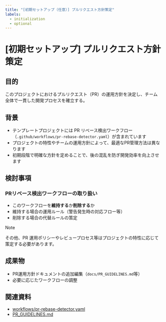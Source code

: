 ```yaml
---
title: "[初期セットアップ（任意）] プルリクエスト方針策定"
labels:
  - initialization
  - optional
---
```


# [初期セットアップ] プルリクエスト方針策定

## 目的

このプロジェクトにおけるプルリクエスト（PR）の運用方針を決定し、チーム全体で一貫した開発プロセスを確立する。

## 背景

- テンプレートプロジェクトには PR リベース検出ワークフロー（`.github/workflows/pr-rebase-detector.yaml`）が含まれています
- プロジェクトの特性やチームの運用方針によって、最適なPR管理方法は異なります
- 初期段階で明確な方針を定めることで、後の混乱を防ぎ開発効率を向上させます

## 検討事項

### PRリベース検出ワークフローの取り扱い

- このワークフローを**維持する**か**削除する**か
- 維持する場合の運用ルール（警告発生時の対応フロー等）
- 削除する場合の代替ルールの策定

> [!NOTE]
> その他、PR 運用ポリシーやレビュープロセス等はプロジェクトの特性に応じて策定する必要があります。

## 成果物

- PR運用方針ドキュメントの追加編集（`docs/PR_GUIDELINES.md`等）
- 必要に応じたワークフローの調整

## 関連資料

- [workflows/pr-rebase-detector.yaml](../workflows/pr-rebase-detector.yaml)
- [PR_GUIDELINES.md](../../docs/PR_GUIDELINES.md)
